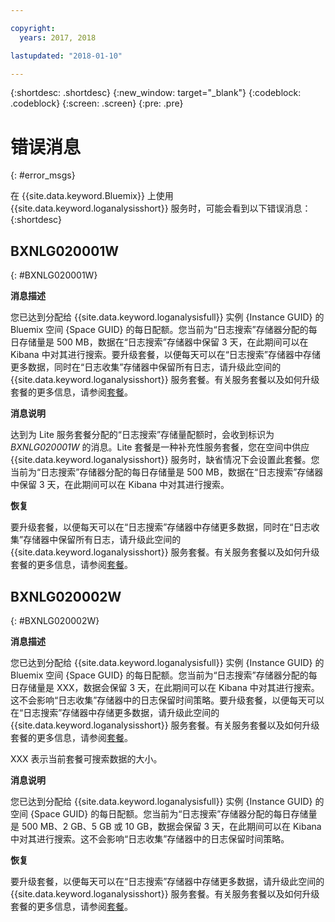 ```yaml
---

copyright:
  years: 2017, 2018

lastupdated: "2018-01-10"

---
```



{:shortdesc: .shortdesc}
{:new_window: target="_blank"}
{:codeblock: .codeblock}
{:screen: .screen}
{:pre: .pre}


# 错误消息
{: #error_msgs}

在 {{site.data.keyword.Bluemix}} 上使用 {{site.data.keyword.loganalysisshort}} 服务时，可能会看到以下错误消息：
{:shortdesc}

## BXNLG020001W
{: #BXNLG020001W}

**消息描述**

您已达到分配给 {{site.data.keyword.loganalysisfull}} 实例 {Instance GUID} 的 Bluemix 空间 {Space GUID} 的每日配额。您当前为“日志搜索”存储器分配的每日存储量是 500 MB，数据在“日志搜索”存储器中保留 3 天，在此期间可以在 Kibana 中对其进行搜索。要升级套餐，以便每天可以在“日志搜索”存储器中存储更多数据，同时在“日志收集”存储器中保留所有日志，请升级此空间的 {{site.data.keyword.loganalysisshort}} 服务套餐。有关服务套餐以及如何升级套餐的更多信息，请参阅[套餐](/docs/services/CloudLogAnalysis/log_analysis_ov.html#plans)。


**消息说明** 

达到为 Lite 服务套餐分配的“日志搜索”存储量配额时，会收到标识为 *BXNLG020001W* 的消息。Lite 套餐是一种补充性服务套餐，您在空间中供应 {{site.data.keyword.loganalysisshort}} 服务时，缺省情况下会设置此套餐。您当前为“日志搜索”存储器分配的每日存储量是 500 MB，数据在“日志搜索”存储器中保留 3 天，在此期间可以在 Kibana 中对其进行搜索。

**恢复**

要升级套餐，以便每天可以在“日志搜索”存储器中存储更多数据，同时在“日志收集”存储器中保留所有日志，请升级此空间的 {{site.data.keyword.loganalysisshort}} 服务套餐。有关服务套餐以及如何升级套餐的更多信息，请参阅[套餐](/docs/services/CloudLogAnalysis/log_analysis_ov.html#plans)。


## BXNLG020002W 
{: #BXNLG020002W}


**消息描述**

您已达到分配给 {{site.data.keyword.loganalysisfull}} 实例 {Instance GUID} 的 Bluemix 空间 {Space GUID} 的每日配额。您当前为“日志搜索”存储器分配的每日存储量是 XXX，数据会保留 3 天，在此期间可以在 Kibana 中对其进行搜索。这不会影响“日志收集”存储器中的日志保留时间策略。要升级套餐，以便每天可以在“日志搜索”存储器中存储更多数据，请升级此空间的 {{site.data.keyword.loganalysisshort}} 服务套餐。有关服务套餐以及如何升级套餐的更多信息，请参阅[套餐](/docs/services/CloudLogAnalysis/log_analysis_ov.html#plans)。

XXX 表示当前套餐可搜索数据的大小。

**消息说明** 

您已达到分配给 {{site.data.keyword.loganalysisfull}} 实例 {Instance GUID} 的空间 {Space GUID} 的每日配额。您当前为“日志搜索”存储器分配的每日存储量是 500 MB、2 GB、5 GB 或 10 GB，数据会保留 3 天，在此期间可以在 Kibana 中对其进行搜索。这不会影响“日志收集”存储器中的日志保留时间策略。

**恢复**

要升级套餐，以便每天可以在“日志搜索”存储器中存储更多数据，请升级此空间的 {{site.data.keyword.loganalysisshort}} 服务套餐。有关服务套餐以及如何升级套餐的更多信息，请参阅[套餐](/docs/services/CloudLogAnalysis/log_analysis_ov.html#plans)。




